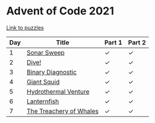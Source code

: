 # Advent of Code 2021

[Link to puzzles](https://adventofcode.com/2021)

| Day | Title                                       | Part 1 | Part 2 |
|-----|---------------------------------------------|--------|--------|
| 1   | [Sonar Sweep](01.py)                        | ✓      | ✓      |
| 2   | [Dive!](02.py)                              | ✓      | ✓      |
| 3   | [Binary Diagnostic](03.py)                  | ✓      | ✓      |
| 4   | [Giant Squid](04.py)                        | ✓      | ✓      |
| 5   | [Hydrothermal Venture](05.py)               | ✓      | ✓      |
| 6   | [Lanternfish](06.py)                        | ✓      | ✓      |
| 7   | [The Treachery of Whales](07.py)            | ✓      | ✓      |

